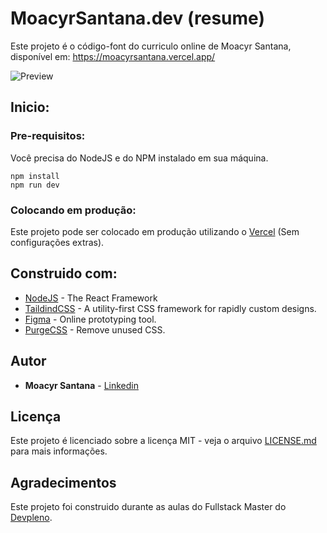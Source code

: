 # MoacyrSantana.dev (resume)

Este projeto é o código-font do curriculo online de Moacyr Santana, disponível em: https://moacyrsantana.vercel.app/

![Preview](https://github.com/juniorvilasboas/moacyrsantana.dev/blob/main/print.png?raw=true)

## Inicio:

### Pre-requisitos:

Você precisa do NodeJS e do NPM instalado em sua máquina.

```
npm install
npm run dev
```

### Colocando em produção:

Este projeto pode ser colocado em produção utilizando o [Vercel](https://vercel.com) (Sem configurações extras).

## Construido com:

* [NodeJS](https://nodejs.org) - The React Framework
* [TaildindCSS](https://tailwindcss.com/) - A utility-first CSS framework for rapidly custom designs.
* [Figma](https://www.figma.com) - Online prototyping tool.
* [PurgeCSS](https://purgecss.com) - Remove unused CSS.

## Autor

* **Moacyr Santana** - [Linkedin](http://linkedin.com/in/moacyrsantana)

## Licença

Este projeto é licenciado sobre a licença MIT - veja o arquivo [LICENSE.md](LICENSE.md) para mais informações.

## Agradecimentos

Este projeto foi construido durante as aulas do Fullstack Master do [Devpleno](http://devpleno.com).